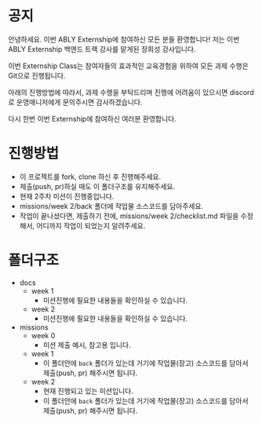 # 공지

안녕하세요. 이번 ABLY Externship에 참여하신 모든 분들 환영합니다!
저는 이번 ABLY Externship 백엔드 트랙 강사를 맡게된 장희성 강사입니다.

이번 Externship Class는 참여자들의 효과적인 교육경험을 위하여
모든 과제 수행은 Git으로 진행됩니다.

아래의 진행방법에 따라서, 과제 수행을 부탁드리며 진행에 어려움이 있으시면
discord로 운영매니저에게 문의주시면 감사하겠습니다.

다시 한번 이번 Externship에 참여하신 여러분 환영합니다.

# 진행방법

- 이 프로젝트를 fork, clone 하신 후 진행해주세요.
- 제출(push, pr)하실 때도 이 폴더구조를 유지해주세요.
- 현재 2주차 미션이 진행중입니다.
- missions/week 2/back 폴더에 작업물 소스코드를 담아주세요.
- 작업이 끝나셨다면, 제출하기 전에, missions/week 2/checklist.md 파일을 수정해서, 어디까지 작업이 되었는지 알려주세요.

# 폴더구조

- docs
  - week 1
    - 미션진행에 필요한 내용들을 확인하실 수 있습니다.
  - week 2
    - 미션진행에 필요한 내용들을 확인하실 수 있습니다.
- missions
  - week 0
    - 미션 제출 예시, 참고용 입니다.
  - week 1
    - 이 폴더안에 `back` 폴더가 있는데 거기에 작업물(장고) 소스코드를 담아서 제출(push, pr) 해주시면 됩니다.
  - week 2
    - 현재 진행되고 있는 미션입니다.
    - 이 폴더안에 `back` 폴더가 있는데 거기에 작업물(장고) 소스코드를 담아서 제출(push, pr) 해주시면 됩니다.
